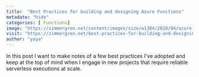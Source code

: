 ```yaml
---
title:  "Best Practices for building and designing Azure Functions"
metadate: "hide"
categories: [ Functions]
image: "https://zimmergren.net/content/images/size/w1384/2020/04/azure-functions-practices.jpg"
visit: "https://zimmergren.net/best-practices-for-building-and-designing-azure-functions/"
author: "yaya"
---
```

In this post I want to make notes of a few best practices I've adopted and keep at the top of mind when I engage in new projects that require reliable serverless executions at scale.

